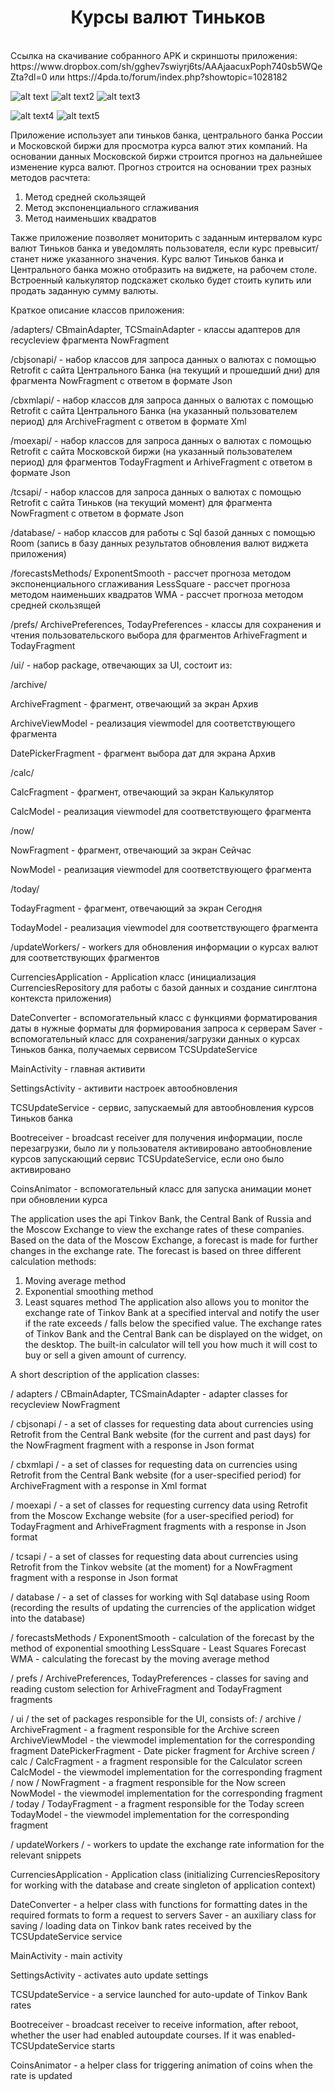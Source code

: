 <h1 align="center">Курсы валют Тиньков</h1></br>
Ссылка на скачивание собранного APK и скриншоты приложения:
https://www.dropbox.com/sh/gghev7swiyrj6ts/AAAjaacuxPoph740sb5WQeZta?dl=0  или 
https://4pda.to/forum/index.php?showtopic=1028182

![alt text](https://ds-blobs-2.cdn.devapps.ru/23309034.jpg)
![alt text2](https://ds-blobs-2.cdn.devapps.ru/23309035.jpg)
![alt text3](https://ds-blobs-2.cdn.devapps.ru/23309039.jpg)
<p align="center">

![alt text4](https://ds-blobs-2.cdn.devapps.ru/23309041.jpg)
![alt text5](https://4pda.to/forum/dl/post/23309041/Screenshot_…07-01-10-21-34-778_com.vadimko.curforeckotlin.jpg)

</p>

Приложение использует апи тиньков банка, центрального банка России и Московской биржи для просмотра курса валют этих компаний.
На основании данных Московской биржи строится прогноз на дальнейшее изменение курса валют. 
Прогноз строится на основании трех разных методов расчтета:
1. Метод средней скользящей
1. Метод экспоненциального сглаживания
1. Метод наименьших квадратов

Также приложение позволяет мониторить с заданным интервалом курс валют Тиньков банка и уведомлять пользователя, если курс превысит/станет ниже указанного значения.
Курс валют Тиньков банка  и Центрального банка можно отобразить на виджете, на рабочем столе.
Встроенный калькулятор подскажет сколько будет стоить купить или продать заданную сумму валюты.

Краткое описание классов приложения:

/adapters/
CBmainAdapter, TCSmainAdapter - классы адаптеров для recycleview фрагмента NowFragment 

/cbjsonapi/ - набор классов для запроса данных о валютах с помощью Retrofit с сайта Центрального Банка (на текущий и прошедший дни)
для фрагмента NowFragment с ответом в формате Json 

/cbxmlapi/ - набор классов для запроса данных о валютах с помощью Retrofit с сайта Центрального Банка (на указанный пользователем период)
для ArchiveFragment с ответом в формате Xml

/moexapi/ - набор классов для запроса данных о валютах с помощью Retrofit с сайта Московской биржи (на указанный пользователем период)
для фрагментов TodayFragment и ArhiveFragment  с ответом в формате Json

/tcsapi/ - набор классов для запроса данных о валютах с помощью Retrofit с сайта Тиньков (на текущий момент) для фрагмента NowFragment с ответом в формате Json

/database/ - набор классов для работы с Sql базой данных с помощью Room (запись в базу данных результатов обновления валют виджета приложения)

/forecastsMethods/ 
ExponentSmooth - рассчет прогноза методом экспоненциального сглаживания
LessSquare - рассчет прогноза методом наименьших квадратов
WMA - рассчет прогноза методом средней скользящей

/prefs/ 
ArchivePreferences, TodayPreferences - классы для сохранения и чтения пользовательского выбора для фрагментов ArhiveFragment  и TodayFragment

/ui/ - набор package, отвечающих за UI, состоит из:

/archive/

ArchiveFragment - фрагмент, отвечающий за экран Архив

ArchiveViewModel - реализация viewmodel для соответствующего фрагмента

DatePickerFragment - фрагмент выбора дат для экрана Архив

/calc/

CalcFragment - фрагмент, отвечающий за экран Калькулятор

CalcModel - реализация viewmodel для соответствующего фрагмента

/now/

NowFragment - фрагмент, отвечающий за экран Сейчас

NowModel - реализация viewmodel для соответствующего фрагмента

/today/

TodayFragment - фрагмент, отвечающий за экран Сегодня

TodayModel - реализация viewmodel для соответствующего фрагмента

/updateWorkers/ - workers для обновления информации о курсах валют для соответствующих фрагментов

CurrenciesApplication - Application класс (инициализация CurrenciesRepository для работы с базой данных и создание синглтона контекста приложения)

DateConverter - вспомогательный класс с функциями форматирования даты в нужные форматы для формирования запроса к серверам
Saver - вспомогательный класс для сохранения/загрузки данных о курсах Тиньков банка, получаемых сервисом TCSUpdateService

MainActivity - главная активити

SettingsActivity - активити настроек автообновления

TCSUpdateService - сервис, запускаемый для автообновления курсов Тиньков банка

Bootreceiver - broadcast receiver для получения информации, после перезагрузки, было ли у пользователя активировано автообновление курсов
запускающий сервис TCSUpdateService, если оно было активировано

CoinsAnimator - вспомогательный класс для запуска анимации монет при обновлении курса


 The application uses the api Tinkov Bank, the Central Bank of Russia and the Moscow Exchange to view the exchange rates of these companies.
Based on the data of the Moscow Exchange, a forecast is made for further changes in the exchange rate.
The forecast is based on three different calculation methods:
1) Moving average method
2) Exponential smoothing method
3) Least squares method
The application also allows you to monitor the exchange rate of Tinkov Bank at a specified interval and notify the user if the rate exceeds / falls below the specified value.
The exchange rates of Tinkov Bank and the Central Bank can be displayed on the widget, on the desktop.
The built-in calculator will tell you how much it will cost to buy or sell a given amount of currency.

A short description of the application classes:

/ adapters /
CBmainAdapter, TCSmainAdapter - adapter classes for recycleview NowFragment

/ cbjsonapi / - a set of classes for requesting data about currencies using Retrofit from the Central Bank website (for the current and past days)
for the NowFragment fragment with a response in Json format

/ cbxmlapi / - a set of classes for requesting data on currencies using Retrofit from the Central Bank website (for a user-specified period)
for ArchiveFragment with a response in Xml format

/ moexapi / - a set of classes for requesting currency data using Retrofit from the Moscow Exchange website (for a user-specified period)
for TodayFragment and ArhiveFragment fragments with a response in Json format

/ tcsapi / - a set of classes for requesting data about currencies using Retrofit from the Tinkov website (at the moment)
for a NowFragment fragment with a response in Json format

/ database / - a set of classes for working with Sql database using Room (recording the results of updating the currencies of the application widget into the database)

/ forecastsMethods /
ExponentSmooth - calculation of the forecast by the method of exponential smoothing
LessSquare - Least Squares Forecast
WMA - calculating the forecast by the moving average method

/ prefs /
ArchivePreferences, TodayPreferences - classes for saving and reading custom selection for ArhiveFragment and TodayFragment fragments

/ ui / the set of packages responsible for the UI, consists of:
/ archive /
ArchiveFragment - a fragment responsible for the Archive screen
ArchiveViewModel - the viewmodel implementation for the corresponding fragment
DatePickerFragment - Date picker fragment for Archive screen
/ calc /
CalcFragment - a fragment responsible for the Calculator screen
CalcModel - the viewmodel implementation for the corresponding fragment
/ now /
NowFragment - a fragment responsible for the Now screen
NowModel - the viewmodel implementation for the corresponding fragment
/ today /
TodayFragment - a fragment responsible for the Today screen
TodayModel - the viewmodel implementation for the corresponding fragment

/ updateWorkers / - workers to update the exchange rate information for the relevant snippets

CurrenciesApplication - Application class (initializing CurrenciesRepository for working with the database and create singleton of application context) 

DateConverter - a helper class with functions for formatting dates in the required formats to form a request to servers
Saver - an auxiliary class for saving / loading data on Tinkov bank rates received by the TCSUpdateService service

MainActivity - main activity

SettingsActivity - activates auto update settings

TCSUpdateService - a service launched for auto-update of Tinkov Bank rates

Bootreceiver - broadcast receiver to receive information, after reboot, whether the user had enabled autoupdate courses. If it was enabled- TCSUpdateService starts  

CoinsAnimator - a helper class for triggering animation of coins when the rate is updated    
 
  

